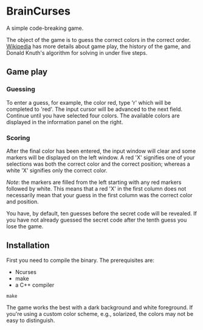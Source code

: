 # BrainCurses

A simple code-breaking game.

The object of the game is to guess the correct colors in the correct order.
[Wikipedia][] has more details about game play, the history of the game, and
Donald Knuth's algorithm for solving in under five steps.


## Game play

### Guessing

To enter a guess, for example, the color red, type 'r' which will be completed
to 'red'. The input cursor will be advanced to the next field. Continue until
you have selected four colors. The available colors are displayed in the
information panel on the right.

### Scoring

After the final color has been entered, the input window will clear and some
markers will be displayed on the left window. A red 'X' signifies one of your
selections was both the correct color and the correct position; whereas a white
'X' signifies only the correct color.

*Note*: the markers are filled from the left starting with any red markers
followed by white. This means that a red 'X' in the first column does not
necessarily mean that your guess in the first column was the correct color and
position.

You have, by default, ten guesses before the secret code will be revealed. If
you have not already guessed the secret code after the tenth guess you lose the
game.


## Installation

First you need to compile the binary. The prerequisites are:

   - Ncurses
   - make
   - a C++ compiler

`make`

The game works the best with a dark background and white foreground. If you're
using a custom color scheme, e.g., solarized, the colors may not be easy to
distinguish.


[WikiPedia]: https://en.wikipedia.org/wiki/Mastermind_(board_game)
	"Mastermind"

